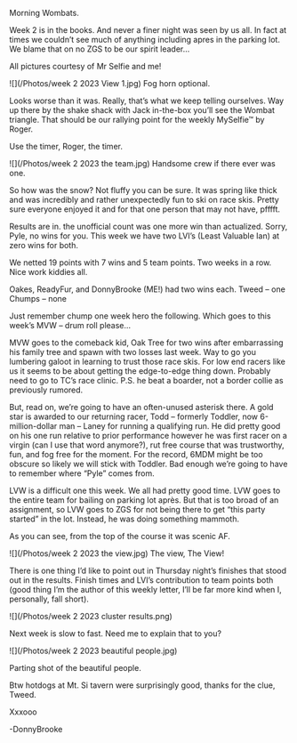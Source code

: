 Morning Wombats. 

Week 2 is in the books. And never a finer night was seen by us all. In fact at times we couldn’t see much of anything including apres in the parking lot. We blame that on no ZGS to be our spirit leader… 

All pictures courtesy of Mr Selfie and me! 

![](/Photos/week 2 2023 View 1.jpg) Fog horn optional.

Looks worse than it was. Really, that’s what we keep telling ourselves. Way up there by the shake shack with Jack in-the-box you’ll see the Wombat triangle. That should be our rallying point for the weekly  MySelfie™ by Roger. 

Use the timer, Roger, the timer. 

![](/Photos/week 2 2023 the team.jpg) 
Handsome crew if there ever was one.

So how was the snow? Not fluffy you can be sure. It was spring like thick and was incredibly and rather unexpectedly fun to ski on race skis. Pretty sure everyone enjoyed it and for that one person that may not have, pfffft. 

Results are in. the unofficial count was one more win than actualized. Sorry, Pyle, no wins for you. This week we have two LVI’s (Least Valuable Ian) at zero wins for both. 

We netted 19 points with 7 wins and 5 team points. Two weeks in a row. Nice work kiddies all. 

Oakes, ReadyFur, and DonnyBrooke (ME!) had two wins each. 
Tweed – one 
Chumps – none

Just remember chump one week hero the following. Which goes to this week’s MVW – drum roll please… 

MVW goes to the comeback kid, Oak Tree for two wins after embarrassing his family tree and spawn with two losses last week. Way to go you lumbering galoot in learning to trust those race skis. For low end racers like us it seems to be about getting the edge-to-edge thing down. Probably need to go to TC’s race clinic. P.S. he beat a boarder, not a border collie as previously rumored.

But, read on, we’re going to have an often-unused asterisk there. A gold star is awarded to our returning racer, Todd – formerly Toddler, now 6-million-dollar man – Laney for running a qualifying run. He did pretty good on his one run relative to prior performance however he was first racer on a virgin (can I use that word anymore?), rut free course that was trustworthy, fun, and fog free for the moment. For the record, 6MDM might be too obscure so likely we will stick with Toddler. Bad enough we’re going to have to remember where “Pyle” comes from.

LVW is a difficult one this week. We all had pretty good time. LVW goes to the entire team for bailing on parking lot après. But that is too broad of an assignment, so LVW goes to ZGS for not being there to get “this party started” in the lot. Instead, he was doing something mammoth.

As you can see, from the top of the course it was scenic AF. 


![](/Photos/week 2 2023 the view.jpg) The view, The View!

There is one thing I’d like to point out in Thursday night’s finishes that stood out in the results. Finish times and LVI’s contribution to team points both (good thing I’m the author of this weekly letter, I’ll be far more kind when I, personally, fall short).

![](/Photos/week 2 2023 cluster results.png) 

Next week is slow to fast. Need me to explain that to you? 

![](/Photos/week 2 2023 beautiful people.jpg) 

Parting shot of the beautiful people. 

Btw hotdogs at Mt. Si tavern were surprisingly good, thanks for the clue, Tweed.


Xxxooo

-DonnyBrooke
